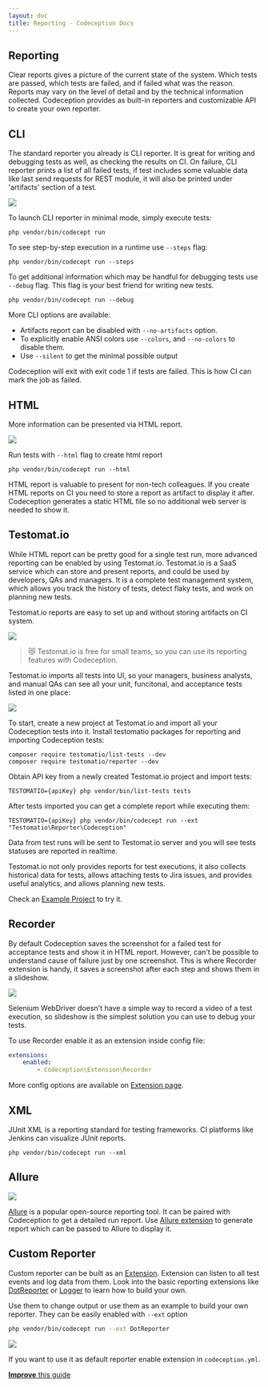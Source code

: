 ```yaml
---
layout: doc
title: Reporting - Codeception Docs
---
```




## Reporting

Clear reports gives a picture of the current state of the system. Which tests are passed, which tests are failed, and if failed what was the reason. Reports may vary on the level of detail and by the technical information collected. Codeception provides as built-in reporters and customizable API to create your own reporter.      

## CLI

The standard reporter you already is CLI reporter. It is great for writing and debugging tests as well, as checking the results on CI. On failure, CLI reporter prints a list of all failed tests, if test includes some valuable data like last send requests for REST module, it will also be printed under 'artifacts' section of a test.  

![](/images/codecept-cli.png)

To launch CLI reporter in minimal mode, simply execute tests:

```
php vendor/bin/codecept run 
```

To see step-by-step execution in a runtime use `--steps` flag:

```
php vendor/bin/codecept run --steps
```

To get additional information which may be handful for debugging tests use `--debug` flag. 
This flag is your best friend for writing new tests. 

```
php vendor/bin/codecept run --debug
```

More CLI options are available:

* Artifacts report can be disabled with `--no-artifacts` option.
* To explicitly enable ANSI colors use `--colors`, and `--no-colors` to disable them.
* Use `--silent` to get the minimal possible output

Codeception will exit with exit code 1 if tests are failed. 
This is how CI can mark the job as failed. 

## HTML

More information can be presented via HTML report. 

![](/images/codeception-html.png)

Run tests with `--html` flag to create html report

```
php vendor/bin/codecept run --html
```

HTML report is valuable to present for non-tech colleagues. If you create HTML reports on CI you need to store a report as artifact to display it after. Codeception generates a static HTML file so no additional web server is needed to show it.

## Testomat.io

While HTML report can be pretty good for a single test run, more advanced reporting can be enabled by using Testomat.io. Testomat.io is a SaaS service which can store and present reports, and could be used by developers, QAs and managers. It is a complete test management system, which allows you track the history of tests, detect flaky tests, and work on planning new tests.

Testomat.io reports are easy to set up and without storing artifacts on CI system. 

![](/images/testomatio-report.png)

> 😻 Testomat.io is free for small teams, so you can use its reporting features with Codeception.

Testomat.io imports all tests into UI, so your managers, business analysts, and manual QAs can see all your unit, funcitonal, and acceptance tests listed in one place:

![](/images/testomatio-import.png)

To start, create a new project at Testomat.io and import all your Codeception tests into it. Install testomatio packages for reporting and importing Codeception tests:

```
composer require testomatio/list-tests --dev
composer require testomatio/reporter --dev
```

Obtain API key from a newly created Testomat.io project and import tests:

```
TESTOMATIO={apiKey} php vendor/bin/list-tests tests
```

After tests imported you can get a complete report while executing them:

```
TESTOMATIO={apiKey} php vendor/bin/codecept run --ext "Testomatio\Reporter\Codeception"
```

Data from test runs will be sent to Testomat.io server and you will see tests statuses are reported in realtime. 

Testomat.io not only provides reports for test executions, it also collects historical data for tests, allows attaching tests to Jira issues, and provides useful analytics, and allows planning new tests.

Check an [Example Project](https://github.com/testomatio/examples/tree/master/codeception) to try it. 

## Recorder

By default Codeception saves the screenshot for a failed test for acceptance tests and show it in HTML report. However, can't be possible to understand cause of failure just by one screenshot. This is where Recorder extension is handy, it saves a screenshot after each step and shows them in a slideshow. 

![](https://codeception.com/images/recorder.gif)

Selenium WebDriver doesn't have a simple way to record a video of a test execution, so slideshow is the simplest solution you can use to debug your tests.

To use Recorder enable it as an extension inside config file:

```yml
extensions:
    enabled:
        - Codeception\Extension\Recorder
```
More config options are available on [Extension page](https://codeception.com/extensions#Recorder).

## XML

JUnit XML is a reporting standard for testing frameworks. CI platforms like Jenkins can visualize JUnit reports.

```
php vendor/bin/codecept run --xml
```

## Allure

![](/images/codecept-allure.png)

[Allure](https://allurereport.org/docs/) is a popular open-source reporting tool. It can be paired with Codeception to get a detailed run report. Use [Allure extension](https://github.com/allure-framework/allure-codeception) to generate report which can be passed to Allure to display it.

## Custom Reporter

Custom reporter can be built as an [Extension](https://codeception.com/docs/08-Customization#Extension). Extension can listen to all test events and log data from them.
Look into the basic reporting extensions like [DotReporter](https://codeception.com/extensions#DotReporter) or [Logger](https://codeception.com/extensions#Logger) to learn how to build your own. 

Use them to change output or use them as an example to build your own reporter. They can be easily enabled with `--ext` option

```bash
php vendor/bin/codecept run --ext DotReporter
```

![](https://cloud.githubusercontent.com/assets/220264/26132800/4d23f336-3aab-11e7-81ba-2896a4c623d2.png)

If you want to use it as default reporter enable extension in `codeception.yml`.


<div class="alert alert-warning"><a href="https://github.com/Codeception/codeception.github.com/edit/master/docs/Reporting.md"><strong>Improve</strong> this guide</a></div>

